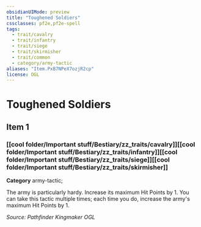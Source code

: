 ```yaml
---
obsidianUIMode: preview
title: "Toughened Soldiers"
cssclasses: pf2e,pf2e-spell
tags:
  - trait/cavalry
  - trait/infantry
  - trait/siege
  - trait/skirmisher
  - trait/common
  - category/army-tactic
aliases: "Item.PxB7NPeX7ozjR2cp"
license: OGL
---
```

# Toughened Soldiers
## Item 1
### [[cool folder/Important stuff/Bestiary/zz_traits/cavalry]][[cool folder/Important stuff/Bestiary/zz_traits/infantry]][[cool folder/Important stuff/Bestiary/zz_traits/siege]][[cool folder/Important stuff/Bestiary/zz_traits/skirmisher]]

**Category** army-tactic; 




The army is particularly hardy. Increase its maximum Hit Points by 1. You can take this tactic multiple times; each time you do, increase the army's maximum Hit Points by 1.

*Source: Pathfinder Kingmaker*
*OGL*